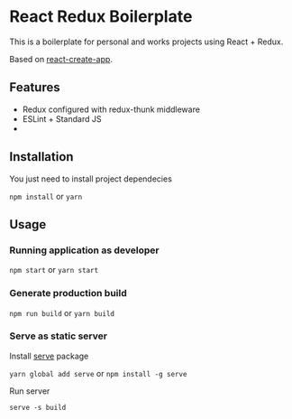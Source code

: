 # React Redux Boilerplate

This is a boilerplate for personal and works projects using React + Redux.

Based on [react-create-app](https://github.com/facebook/create-react-app).


## Features
* Redux configured with redux-thunk middleware
* ESLint + Standard JS
* 


## Installation

You just need to install project dependecies

``npm install`` or ``yarn``



## Usage

### Running application as developer

``npm start`` or ``yarn start``

### Generate production build

``npm run build`` or ``yarn build``

### Serve as static server

Install [serve](https://github.com/zeit/serve) package

``yarn global add serve`` or ``npm install -g serve``

Run server

``serve -s build``

